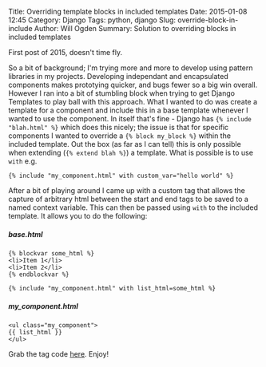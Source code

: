 Title: Overriding template blocks in included templates
Date: 2015-01-08 12:45
Category: Django
Tags: python, django
Slug: override-block-in-include
Author: Will Ogden
Summary: Solution to overriding blocks in included templates

First post of 2015, doesn't time fly.

So a bit of background; I'm trying more and more to develop using pattern libraries in my projects. Developing independant and encapsulated components makes prototying quicker, and bugs fewer so a big win overall. However I ran into a bit of stumbling block when trying to get Django Templates to play ball with this approach. What I wanted to do was create a template for a component and include this in a base template whenever I wanted to use the component. In itself that's fine - Django has `{% include "blah.html" %}` which does this nicely; the issue is that for specific components I wanted to override a `{% block my_block %}` within the included template. Out the box (as far as I can tell) this is only possible when extending (`{% extend blah %}`) a template. What is possible is to use `with` e.g.

	{% include "my_component.html" with custom_var="hello world" %}

After a bit of playing around I came up with a custom tag that allows the capture of arbitrary html between the start and end tags to be saved to a named context variable. This can then be passed using `with` to the included template. It allows you to do the following:

##### base.html
	{% blockvar some_html %}
	<li>Item 1</li>
	<li>Item 2</li>
	{% endblockvar %}

	{% include "my_component.html" with list_html=some_html %}

##### my_component.html
	<ul class="my_component">
	{{ list_html }}
	</ul>

Grab the tag code [here]("https://gist.github.com/willogden/09574bbb526fd124c9d4"). Enjoy!
